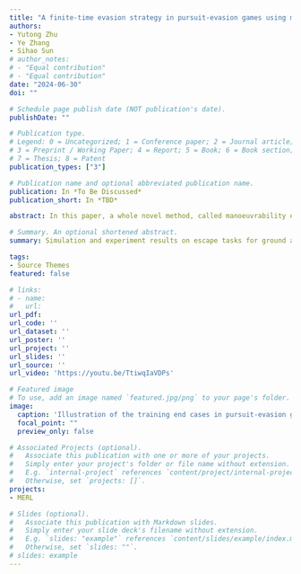 ```yaml
---
title: "A finite-time evasion strategy in pursuit-evasion games using multi-agent reinforcement learning"
authors:
- Yutong Zhu
- Ye Zhang
- Sihao Sun
# author_notes:
# - "Equal contribution"
# - "Equal contribution"
date: "2024-06-30"
doi: ""

# Schedule page publish date (NOT publication's date).
publishDate: ""

# Publication type.
# Legend: 0 = Uncategorized; 1 = Conference paper; 2 = Journal article;
# 3 = Preprint / Working Paper; 4 = Report; 5 = Book; 6 = Book section;
# 7 = Thesis; 8 = Patent
publication_types: ["3"]

# Publication name and optional abbreviated publication name.
publication: In *To Be Discussed*
publication_short: In *TBD*

abstract: In this paper, a whole novel method, called manoeuvrability enhanced reinforcement learning via gaussian process (MERL-GP), is proposed to deal with problems including escape strategy, local optima, and uncertainty for multi-robot high-dimensional data. MERL-GP contains manoeuvrability action, composite reward mechanism, and gaussian process. Specifically, manoeuvrability action provides more escape strategies. Composite reward mechanism overcomes the sparse reward and local optima problems. Gaussian process approximation solves the Q-function and allows an accurate online update of the parameters of the posterior mean and covariance. Simulation and experiment results on escape tasks for ground and aerial robots demonstrate the effectiveness and robustness of our method.

# Summary. An optional shortened abstract.
summary: Simulation and experiment results on escape tasks for ground and aerial robots demonstrate the effectiveness and robustness of our method.

tags:
- Source Themes
featured: false

# links:
# - name: 
#   url: 
url_pdf: 
url_code: ''
url_dataset: ''
url_poster: ''
url_project: ''
url_slides: ''
url_source: ''
url_video: 'https://youtu.be/TtiwqIaVDPs'

# Featured image
# To use, add an image named `featured.jpg/png` to your page's folder. 
image:
  caption: 'Illustration of the training end cases in pursuit-evasion games for aerial robots.'
  focal_point: ""
  preview_only: false

# Associated Projects (optional).
#   Associate this publication with one or more of your projects.
#   Simply enter your project's folder or file name without extension.
#   E.g. `internal-project` references `content/project/internal-project/index.md`.
#   Otherwise, set `projects: []`.
projects: 
- MERL

# Slides (optional).
#   Associate this publication with Markdown slides.
#   Simply enter your slide deck's filename without extension.
#   E.g. `slides: "example"` references `content/slides/example/index.md`.
#   Otherwise, set `slides: ""`.
# slides: example
---
```


<!-- {{% alert note %}}
Click the *Cite* button above to demo the feature to enable visitors to import publication metadata into their reference management software.
{{% /alert %}}

{{% alert note %}}
Click the *Slides* button above to demo Academic's Markdown slides feature.
{{% /alert %}}

Supplementary notes can be added here, including [code and math](https://sourcethemes.com/academic/docs/writing-markdown-latex/). -->
